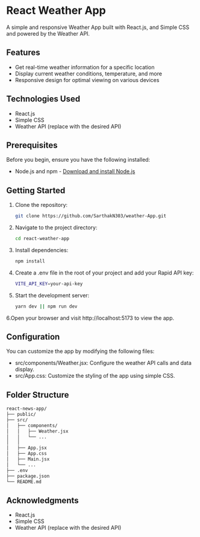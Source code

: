 # React Weather App

A simple and responsive Weather App built with React.js, and Simple CSS and powered by the Weather API.

## Features

- Get real-time weather information for a specific location
- Display current weather conditions, temperature, and more
- Responsive design for optimal viewing on various devices

## Technologies Used

- React.js
- Simple CSS
- Weather API (replace with the desired API)

## Prerequisites

Before you begin, ensure you have the following installed:

- Node.js and npm - [Download and install Node.js](https://nodejs.org/)

## Getting Started

1. Clone the repository:

   ```bash
   git clone https://github.com/SarthakN303/weather-App.git
   ```
2. Navigate to the project directory:

   ```bash
   cd react-weather-app
   ```
3. Install dependencies:

   ```bash
   npm install
   ```
4. Create a .env file in the root of your project and add your Rapid API key:

   ```bash
   VITE_API_KEY=your-api-key
   ```
5. Start the development server:

   ```bash
   yarn dev || npm run dev
   ```
6.Open your browser and visit http://localhost:5173 to view the app.

## Configuration
You can customize the app by modifying the following files:

- src/components/Weather.jsx: Configure the weather API calls and data display.
- src/App.css: Customize the styling of the app using simple CSS.


## Folder Structure

   ```bash
   react-news-app/
   ├── public/
   ├── src/
   │   ├── components/
   │   │   ├── Weather.jsx
   │   │   └── ...
   │   │   
   │   ├── App.jsx
   │   ├── App.css
   │   ├── Main.jsx
   │   └── ...
   ├── .env
   ├── package.json
   └── README.md
   ```


## Acknowledgments
- React.js
- Simple CSS
- Weather API (replace with the desired API)

   
    

      
